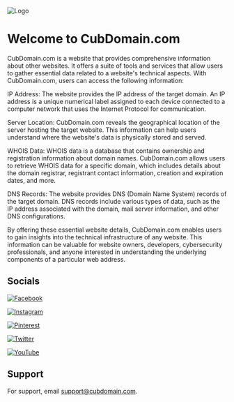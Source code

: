 
![Logo](https://www.cubdomain.com/img/logo.png)


# Welcome to CubDomain.com

CubDomain.com is a website that provides comprehensive information about other websites. It offers a suite of tools and services that allow users to gather essential data related to a website's technical aspects. With CubDomain.com, users can access the following information:

IP Address: The website provides the IP address of the target domain. An IP address is a unique numerical label assigned to each device connected to a computer network that uses the Internet Protocol for communication.

Server Location: CubDomain.com reveals the geographical location of the server hosting the target website. This information can help users understand where the website's data is physically stored and served.

WHOIS Data: WHOIS data is a database that contains ownership and registration information about domain names. CubDomain.com allows users to retrieve WHOIS data for a specific domain, which includes details about the domain registrar, registrant contact information, creation and expiration dates, and more.

DNS Records: The website provides DNS (Domain Name System) records of the target domain. DNS records include various types of data, such as the IP address associated with the domain, mail server information, and other DNS configurations.

By offering these essential website details, CubDomain.com enables users to gain insights into the technical infrastructure of any website. This information can be valuable for website owners, developers, cybersecurity professionals, and anyone interested in understanding the underlying components of a particular web address.


## Socials
[![Facebook](https://img.shields.io/badge/Facebook-%231877F2.svg?logo=Facebook&logoColor=white)](https://facebook.com/cubdomain) 

[![Instagram](https://img.shields.io/badge/Instagram-%23E4405F.svg?logo=Instagram&logoColor=white)](https://instagram.com/cubdomain) 

[![Pinterest](https://img.shields.io/badge/Pinterest-%23E60023.svg?logo=Pinterest&logoColor=white)](https://pinterest.com/cubdomain) 

[![Twitter](https://img.shields.io/badge/Twitter-%231DA1F2.svg?logo=Twitter&logoColor=white)](https://twitter.com/cubdomain) 

[![YouTube](https://img.shields.io/badge/YouTube-%23FF0000.svg?logo=YouTube&logoColor=white)](https://youtube.com/@cubdomain) 

## Support
For support, email support@cubdomain.com.

